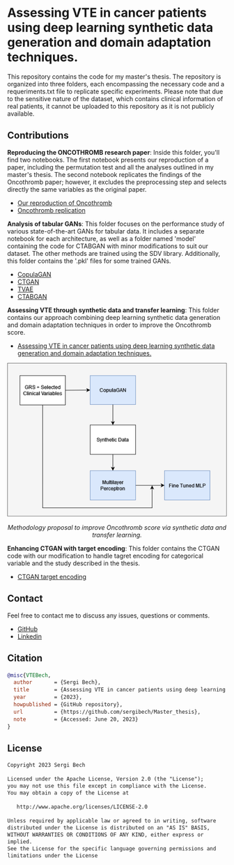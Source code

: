 # Assessing VTE in cancer patients using deep learning synthetic data generation and domain adaptation techniques.
 
 This repository contains the code for my master's thesis. The repository is organized into three folders, each encompassing the necessary code and a requeriments.txt file to replicate specific experiments. Please note that due to the sensitive nature of the dataset, which contains clinical information of real patients, it cannot be uploaded to this repository as it is not publicly available.

 ## Contributions
 
**Reproducing the ONCOTHROMB research paper**: Inside this folder, you'll find two notebooks. The first notebook presents our reproduction of a paper, including the permutation test and all the analyses outlined in my master's thesis. The second notebook replicates the findings of the Oncothromb paper; however, it excludes the preprocessing step and selects directly the same variables as the original paper.
  - [Our reproduction of Oncothromb](Reproducing%20the%20ONCOTHROMB%20research%20paper/Paper_Reproduction.ipynb)
  - [Oncothromb replication](Reproducing%20the%20ONCOTHROMB%20research%20paper/Baseline%20(selection%20of%20the%20same%20variables%20as%20the%20paper).ipynb)

 **Analysis of tabular GANs**: This folder focuses on the performance study of various state-of-the-art GANs for tabular data. It includes a separate notebook for each architecture, as well as a folder named 'model' containing the code for CTABGAN with minor modifications to suit our dataset. The other methods are trained using the SDV library. Additionally, this folder contains the '.pkl' files for some trained GANs. 
  - [CopulaGAN](Analysis%20of%20tabular%20GANs/Tabular_GANs_study_copulaGAN.ipynb)
  - [CTGAN](Analysis%20of%20tabular%20GANs/Tabular_GANs_study_CTGAN.ipynb)
  - [TVAE](Analysis%20of%20tabular%20GANs/Tabular_GANs_study_TVAE.ipynb)
  - [CTABGAN](Analysis%20of%20tabular%20GANs/Tabular_GANs_study_CTABGAN.ipynb)
    
 **Assessing VTE through synthetic data and transfer learning**: This folder contains our approach combining deep learning synthetic data generation and domain adaptation techniques in order to improve the Oncothromb score.
  - [Assessing VTE in cancer patients using deep learning synthetic data generation and domain adaptation techniques.](Assessing%20VTE%20through%20synthetic%20data%20and%20transfer%20learning/Synthetic_data_generation_and_transfer_learning.ipynb.ipynb) 
<div align="center">
  <img src="Methodology.png" alt="Image Alt Text" />
  <p align="center"><em>Methodology proposal to improve Oncothromb score via synthetic data and transfer learning. </em></p>
</div>

**Enhancing CTGAN with target encoding**: This folder contains the CTGAN code with our modification to handle tagret encoding for categorical variable and the study described in the thesis.
 - [CTGAN target encoding](Enhancing%20CTGAN%20with%20target%20encoding/CTGAN%20target%20encoding.ipynb)

## Contact
Feel free to contact me to discuss any issues, questions or comments.
- [GitHub](https://github.com/sergibech)
- [Linkedin](https://www.linkedin.com/in/sergi-bech/)

## Citation

```bibtex
@misc{VTEBech,
  author       = {Sergi Bech},
  title        = {Assessing VTE in cancer patients using deep learning synthetic data generation and domain adaptation techniques},
  year         = {2023},
  howpublished = {GitHub repository},
  url          = {https://github.com/sergibech/Master_thesis},
  note         = {Accessed: June 20, 2023}
}
```
## License

```plaintext
Copyright 2023 Sergi Bech

Licensed under the Apache License, Version 2.0 (the "License");
you may not use this file except in compliance with the License.
You may obtain a copy of the License at

   http://www.apache.org/licenses/LICENSE-2.0

Unless required by applicable law or agreed to in writing, software
distributed under the License is distributed on an "AS IS" BASIS,
WITHOUT WARRANTIES OR CONDITIONS OF ANY KIND, either express or implied.
See the License for the specific language governing permissions and
limitations under the License
```

